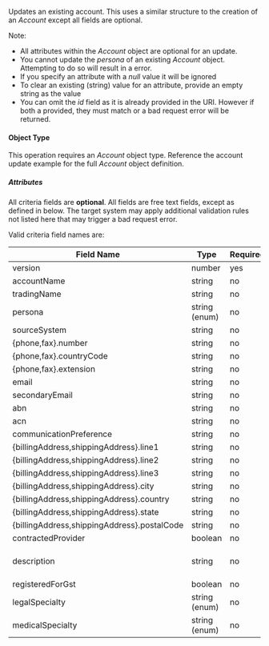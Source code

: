 Updates an existing account. This uses a similar structure to the creation of an *Account* except all fields are optional.

Note:
- All attributes within the *Account* object are optional for an update.
- You cannot update the *persona* of an existing *Account* object. Attempting to do so will result in a error.
- If you specify an attribute with a *null* value it will be ignored
- To clear an existing (string) value for an attribute, provide an empty string as the value
- You can omit the *id* field as it is already provided in the URI. However if both a provided, they must match or a bad request error will be returned.

#### Object Type ####

This operation requires an *Account* object type. Reference the account update example for the full *Account* object definition.

##### Attributes #####

All criteria fields are **optional**. All fields are free text fields, except as defined in below. The target system may apply additional validation rules not listed here that may trigger a bad request error.

Valid criteria field names are:

Field Name | Type | Required | Example
--- | --- | --- | ---
version | number | yes | 2
accountName | string | no
tradingName | string | no
persona | string (enum) | no
sourceSystem | string | no
{phone,fax}.number | string | no
{phone,fax}.countryCode | string | no
{phone,fax}.extension | string | no
email | string | no
secondaryEmail | string | no
abn | string | no
acn | string | no
communicationPreference | string | no
{billingAddress,shippingAddress}.line1 | string | no
{billingAddress,shippingAddress}.line2 | string | no
{billingAddress,shippingAddress}.line3 | string | no
{billingAddress,shippingAddress}.city | string | no
{billingAddress,shippingAddress}.country | string | no
{billingAddress,shippingAddress}.state | string | no
{billingAddress,shippingAddress}.postalCode | string | no
contractedProvider | boolean | no | false
description | string | no | "Free text field"
registeredForGst | boolean | no | false
legalSpecialty | string (enum) | no |
medicalSpecialty | string (enum) | no |
